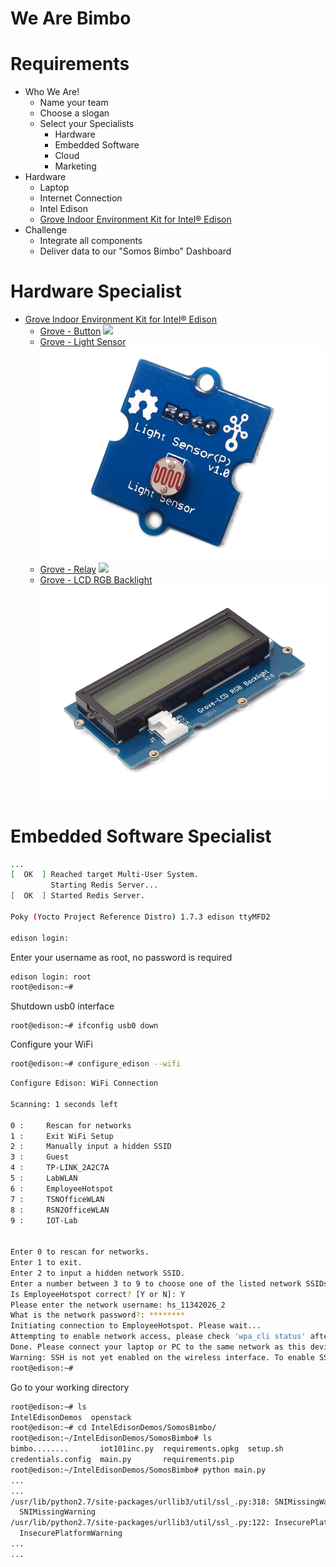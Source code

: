 # We Are Bimbo

# Requirements

- Who We Are!
  - Name your team
  - Choose a slogan
  - Select your Specialists
    - Hardware
    - Embedded Software
    - Cloud
    - Marketing
- Hardware
  - Laptop
  - Internet Connection
  - Intel Edison 
  - [Grove Indoor Environment Kit for Intel® Edison](https://www.seeedstudio.com/item_detail.html?p_id=2427)
- Challenge
  - Integrate all components
  - Deliver data to our "Somos Bimbo" Dashboard

# Hardware Specialist

- [Grove Indoor Environment Kit for Intel® Edison](https://www.seeedstudio.com/item_detail.html?p_id=2427)
  - [Grove - Button](http://wiki.seeedstudio.com/wiki/Grove_-_Button)
    ![](http://wiki.seeedstudio.com/images/c/ca/Button.jpg) 
  - [Grove - Light Sensor](http://www.seeedstudio.com/wiki/Grove_-_Light_Sensor)
    ![](https://raw.githubusercontent.com/SeeedDocument/Grove_Light_Sensor/master/images/cover.jpg)
  - [Grove - Relay](https://wiki.seeedstudio.com/wiki/Grove_-_Relay)
    ![](http://wiki.seeedstudio.com/images/3/34/Twig-Relay.jpg)
  - [Grove - LCD RGB Backlight](http://www.seeedstudio.com/wiki/Grove_-_LCD_RGB_Backlight)
    ![](https://raw.githubusercontent.com/SeeedDocument/Grove_LCD_RGB_Backlight/master/images/intro.jpg)

# Embedded Software Specialist


```sh
...
[  OK  ] Reached target Multi-User System.
         Starting Redis Server...
[  OK  ] Started Redis Server.

Poky (Yocto Project Reference Distro) 1.7.3 edison ttyMFD2

edison login: 
```

Enter your username as root, no password is required

```sh
edison login: root
root@edison:~# 
```

Shutdown usb0 interface

```
root@edison:~# ifconfig usb0 down
```

Configure your WiFi

```sh
root@edison:~# configure_edison --wifi
```

```sh
Configure Edison: WiFi Connection

Scanning: 1 seconds left

0 :     Rescan for networks
1 :     Exit WiFi Setup
2 :     Manually input a hidden SSID
3 :     Guest
4 :     TP-LINK_2A2C7A
5 :     LabWLAN
6 :     EmployeeHotspot
7 :     TSNOfficeWLAN
8 :     RSN2OfficeWLAN
9 :     IOT-Lab


Enter 0 to rescan for networks.
Enter 1 to exit.
Enter 2 to input a hidden network SSID.
Enter a number between 3 to 9 to choose one of the listed network SSIDs: 6
Is EmployeeHotspot correct? [Y or N]: Y
Please enter the network username: hs_11342026_2
What is the network password?: ********
Initiating connection to EmployeeHotspot. Please wait...
Attempting to enable network access, please check 'wpa_cli status' after a minute to confirm.
Done. Please connect your laptop or PC to the same network as this device and go to http://10.170.32.8 or http://edison.local in your browser.
Warning: SSH is not yet enabled on the wireless interface. To enable SSH access to this device via wireless run configure_edison --password first.
root@edison:~# 
```

Go to your working directory

```sh
root@edison:~# ls
IntelEdisonDemos  openstack
root@edison:~# cd IntelEdisonDemos/SomosBimbo/
root@edison:~/IntelEdisonDemos/SomosBimbo# ls
bimbo........       iot101inc.py  requirements.opkg  setup.sh
credentials.config  main.py       requirements.pip
root@edison:~/IntelEdisonDemos/SomosBimbo# python main.py
...
...
/usr/lib/python2.7/site-packages/urllib3/util/ssl_.py:318: SNIMissingWarning: An HTTPS request has been made, but the SNI (Subject Name Indication) extension to TLS is not available on this platform. This may cause the server to present an incorrect TLS certificate, which can cause validation failures. You can upgrade to a newer version of Python to solve this. For more information, see https://urllib3.readthedocs.io/en/latest/security.html#snimissingwarning.
  SNIMissingWarning
/usr/lib/python2.7/site-packages/urllib3/util/ssl_.py:122: InsecurePlatformWarning: A true SSLContext object is not available. This prevents urllib3 from configuring SSL appropriately and may cause certain SSL connections to fail. You can upgrade to a newer version of Python to solve this. For more information, see https://urllib3.readthedocs.io/en/latest/security.html#insecureplatformwarning.
  InsecurePlatformWarning
...
...
```

